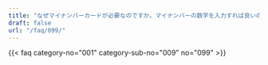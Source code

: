 ```yaml
---
title: "なぜマイナンバーカードが必要なのですか。マイナンバーの数字を入力すれば良いのではないですか。"
draft: false
url: "/faq/099/"
---
```


{{< faq category-no="001" category-sub-no="009" no="099" >}}

